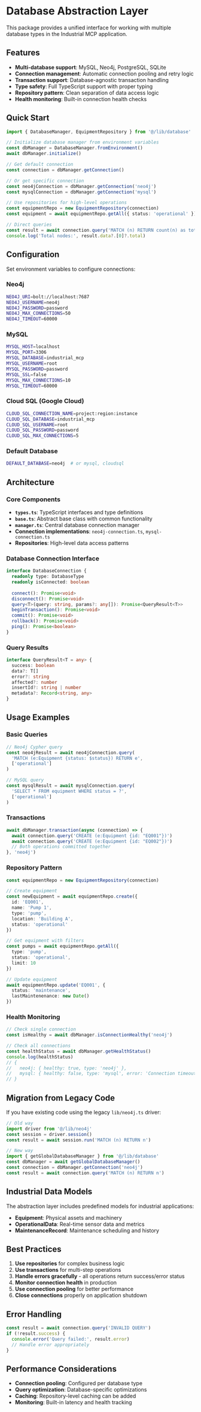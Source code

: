 # Database Abstraction Layer

This package provides a unified interface for working with multiple database types in the Industrial MCP application.

## Features

- **Multi-database support**: MySQL, Neo4j, PostgreSQL, SQLite
- **Connection management**: Automatic connection pooling and retry logic
- **Transaction support**: Database-agnostic transaction handling
- **Type safety**: Full TypeScript support with proper typing
- **Repository pattern**: Clean separation of data access logic
- **Health monitoring**: Built-in connection health checks

## Quick Start

```typescript
import { DatabaseManager, EquipmentRepository } from '@/lib/database'

// Initialize database manager from environment variables
const dbManager = DatabaseManager.fromEnvironment()
await dbManager.initialize()

// Get default connection
const connection = dbManager.getConnection()

// Or get specific connection
const neo4jConnection = dbManager.getConnection('neo4j')
const mysqlConnection = dbManager.getConnection('mysql')

// Use repositories for high-level operations
const equipmentRepo = new EquipmentRepository(connection)
const equipment = await equipmentRepo.getAll({ status: 'operational' })

// Direct queries
const result = await connection.query('MATCH (n) RETURN count(n) as total')
console.log('Total nodes:', result.data?.[0]?.total)
```

## Configuration

Set environment variables to configure connections:

### Neo4j
```bash
NEO4J_URI=bolt://localhost:7687
NEO4J_USERNAME=neo4j
NEO4J_PASSWORD=password
NEO4J_MAX_CONNECTIONS=50
NEO4J_TIMEOUT=60000
```

### MySQL
```bash
MYSQL_HOST=localhost
MYSQL_PORT=3306
MYSQL_DATABASE=industrial_mcp
MYSQL_USERNAME=root
MYSQL_PASSWORD=password
MYSQL_SSL=false
MYSQL_MAX_CONNECTIONS=10
MYSQL_TIMEOUT=60000
```

### Cloud SQL (Google Cloud)
```bash
CLOUD_SQL_CONNECTION_NAME=project:region:instance
CLOUD_SQL_DATABASE=industrial_mcp
CLOUD_SQL_USERNAME=root
CLOUD_SQL_PASSWORD=password
CLOUD_SQL_MAX_CONNECTIONS=5
```

### Default Database
```bash
DEFAULT_DATABASE=neo4j  # or mysql, cloudsql
```

## Architecture

### Core Components

- **`types.ts`**: TypeScript interfaces and type definitions
- **`base.ts`**: Abstract base class with common functionality
- **`manager.ts`**: Central database connection manager
- **Connection implementations**: `neo4j-connection.ts`, `mysql-connection.ts`
- **Repositories**: High-level data access patterns

### Database Connection Interface

```typescript
interface DatabaseConnection {
  readonly type: DatabaseType
  readonly isConnected: boolean
  
  connect(): Promise<void>
  disconnect(): Promise<void>
  query<T>(query: string, params?: any[]): Promise<QueryResult<T>>
  beginTransaction(): Promise<void>
  commit(): Promise<void>
  rollback(): Promise<void>
  ping(): Promise<boolean>
}
```

### Query Results

```typescript
interface QueryResult<T = any> {
  success: boolean
  data?: T[]
  error?: string
  affected?: number
  insertId?: string | number
  metadata?: Record<string, any>
}
```

## Usage Examples

### Basic Queries

```typescript
// Neo4j Cypher query
const neo4jResult = await neo4jConnection.query(
  'MATCH (e:Equipment {status: $status}) RETURN e',
  ['operational']
)

// MySQL query
const mysqlResult = await mysqlConnection.query(
  'SELECT * FROM equipment WHERE status = ?',
  ['operational']
)
```

### Transactions

```typescript
await dbManager.transaction(async (connection) => {
  await connection.query('CREATE (e:Equipment {id: "EQ001"})')
  await connection.query('CREATE (e:Equipment {id: "EQ002"})')
  // Both operations committed together
}, 'neo4j')
```

### Repository Pattern

```typescript
const equipmentRepo = new EquipmentRepository(connection)

// Create equipment
const newEquipment = await equipmentRepo.create({
  id: 'EQ001',
  name: 'Pump 1',
  type: 'pump',
  location: 'Building A',
  status: 'operational'
})

// Get equipment with filters
const pumps = await equipmentRepo.getAll({
  type: 'pump',
  status: 'operational',
  limit: 10
})

// Update equipment
await equipmentRepo.update('EQ001', {
  status: 'maintenance',
  lastMaintenenance: new Date()
})
```

### Health Monitoring

```typescript
// Check single connection
const isHealthy = await dbManager.isConnectionHealthy('neo4j')

// Check all connections
const healthStatus = await dbManager.getHealthStatus()
console.log(healthStatus)
// {
//   neo4j: { healthy: true, type: 'neo4j' },
//   mysql: { healthy: false, type: 'mysql', error: 'Connection timeout' }
// }
```

## Migration from Legacy Code

If you have existing code using the legacy `lib/neo4j.ts` driver:

```typescript
// Old way
import driver from '@/lib/neo4j'
const session = driver.session()
const result = await session.run('MATCH (n) RETURN n')

// New way
import { getGlobalDatabaseManager } from '@/lib/database'
const dbManager = await getGlobalDatabaseManager()
const connection = dbManager.getConnection('neo4j')
const result = await connection.query('MATCH (n) RETURN n')
```

## Industrial Data Models

The abstraction layer includes predefined models for industrial applications:

- **Equipment**: Physical assets and machinery
- **OperationalData**: Real-time sensor data and metrics
- **MaintenanceRecord**: Maintenance scheduling and history

## Best Practices

1. **Use repositories** for complex business logic
2. **Use transactions** for multi-step operations
3. **Handle errors gracefully** - all operations return success/error status
4. **Monitor connection health** in production
5. **Use connection pooling** for better performance
6. **Close connections** properly on application shutdown

## Error Handling

```typescript
const result = await connection.query('INVALID QUERY')
if (!result.success) {
  console.error('Query failed:', result.error)
  // Handle error appropriately
}
```

## Performance Considerations

- **Connection pooling**: Configured per database type
- **Query optimization**: Database-specific optimizations
- **Caching**: Repository-level caching can be added
- **Monitoring**: Built-in latency and health tracking